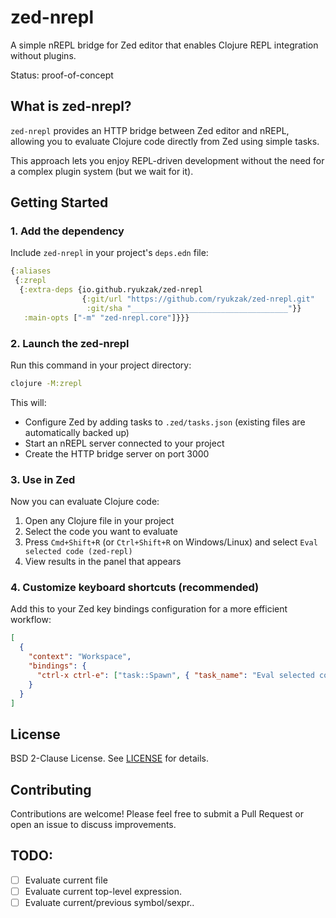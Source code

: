 # zed-nrepl

A simple nREPL bridge for Zed editor that enables Clojure REPL integration without plugins.

Status: proof-of-concept

## What is zed-nrepl?

`zed-nrepl` provides an HTTP bridge between Zed editor and nREPL, allowing you to evaluate Clojure code directly from Zed using simple tasks.

This approach lets you enjoy REPL-driven development without the need for a complex plugin system (but we wait for it).

## Getting Started

### 1. Add the dependency

Include `zed-nrepl` in your project's `deps.edn` file:

```clojure
{:aliases
 {:zrepl
  {:extra-deps {io.github.ryukzak/zed-nrepl
                {:git/url "https://github.com/ryukzak/zed-nrepl.git"
                 :git/sha "___________________________________"}}
   :main-opts ["-m" "zed-nrepl.core"]}}}
```

### 2. Launch the zed-nrepl

Run this command in your project directory:

```bash
clojure -M:zrepl
```

This will:
- Configure Zed by adding tasks to `.zed/tasks.json` (existing files are automatically backed up)
- Start an nREPL server connected to your project
- Create the HTTP bridge server on port 3000

### 3. Use in Zed

Now you can evaluate Clojure code:
1. Open any Clojure file in your project
2. Select the code you want to evaluate
3. Press `Cmd+Shift+R` (or `Ctrl+Shift+R` on Windows/Linux) and select `Eval selected code (zed-repl)`
4. View results in the panel that appears

### 4. Customize keyboard shortcuts (recommended)

Add this to your Zed key bindings configuration for a more efficient workflow:

```json
[
  {
    "context": "Workspace",
    "bindings": {
      "ctrl-x ctrl-e": ["task::Spawn", { "task_name": "Eval selected code (zed-repl)" }]
    }
  }
]
```

## License

BSD 2-Clause License. See [LICENSE](LICENSE) for details.

## Contributing

Contributions are welcome! Please feel free to submit a Pull Request or open an issue to discuss improvements.

## TODO:

- [ ] Evaluate current file
- [ ] Evaluate current top-level expression.
- [ ] Evaluate current/previous symbol/sexpr..
